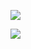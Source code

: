 ![](https://upload.wikimedia.org/wikipedia/commons/c/cc/Merge-sort-example-300px.gif)

![](https://codepumpkin.com/wp-content/uploads/2017/10/MergeSort_Avg_case.gif)